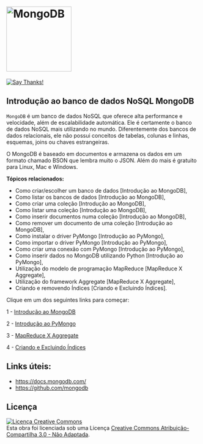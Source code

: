 # <img src="https://webassets.mongodb.com/_com_assets/cms/MongoDB-Logo-5c3a7405a85675366beb3a5ec4c032348c390b3f142f5e6dddf1d78e2df5cb5c.png" alt="MongoDB" width="170"> 
[![Say Thanks!](https://img.shields.io/badge/Say%20Thanks-!-1EAEDB.svg)](https://saythanks.io/to/datalivre)

Introdução ao banco de dados NoSQL MongoDB
----
`MongoDB` é um banco de dados NoSQL que oferece alta performance e velocidade, além de escalabilidade automática. 
Ele é certamente o banco de dados NoSQL mais utilizando no mundo. Diferentemente dos bancos de dados relacionais, ele não possui
conceitos de tabelas, colunas e linhas, esquemas, joins ou chaves estrangeiras. 

O MongoDB é baseado em documentos e armazena os dados em um formato chamado BSON que lembra muito o JSON. 
Além do mais é gratuito para Linux, Mac e Windows.

**Tópicos relacionados:**

- Como criar/escolher um banco de dados [Introdução ao MongoDB],
- Como listar os bancos de dados [Introdução ao MongoDB],
- Como criar uma coleção [Introdução ao MongoDB],
- Como listar uma coleção [Introdução ao MongoDB],
- Como inserir documentos numa coleção [Introdução ao MongoDB],
- Como remover um documento de uma coleção [Introdução ao MongoDB],
- Como instalar o driver PyMongo [Introdução ao PyMongo],
- Como importar o driver PyMongo [Introdução ao PyMongo],
- Como criar uma conexão com PyMongo [Introdução ao PyMongo],
- Como inserir dados no MongoDB utilizando Python [Introdução ao PyMongo],
- Utilização do modelo de programação MapReduce [MapReduce X Aggregate],
- Utilização do framework Aggregate [MapReduce X Aggregate],
- Criando e removendo Índices [Criando e Excluindo Índices].

Clique em um dos seguintes links para começar:

1 - [Introdução ao MongoDB](aula2.md)

2 - [Introdução ao PyMongo](introPyMongo.md)  

3 - [MapReduce X Aggregate](aula3.md)

4 - [Criando e Excluindo Índices](aula4.md)

## Links úteis:
* https://docs.mongodb.com/
* https://github.com/mongodb

## Licença

<a rel="license"
href="http://creativecommons.org/licenses/by-sa/3.0/deed.pt_BR"><img
alt="Licença Creative Commons" style="border-width:0"
src="http://i.creativecommons.org/l/by-sa/3.0/88x31.png" /></a><br
/>Esta obra foi licenciada sob uma Licença <a rel="license"
href="http://creativecommons.org/licenses/by-sa/3.0/deed.pt_BR">Creative
Commons Atribuição-Compartilha 3.0 - Não Adaptada</a>.
